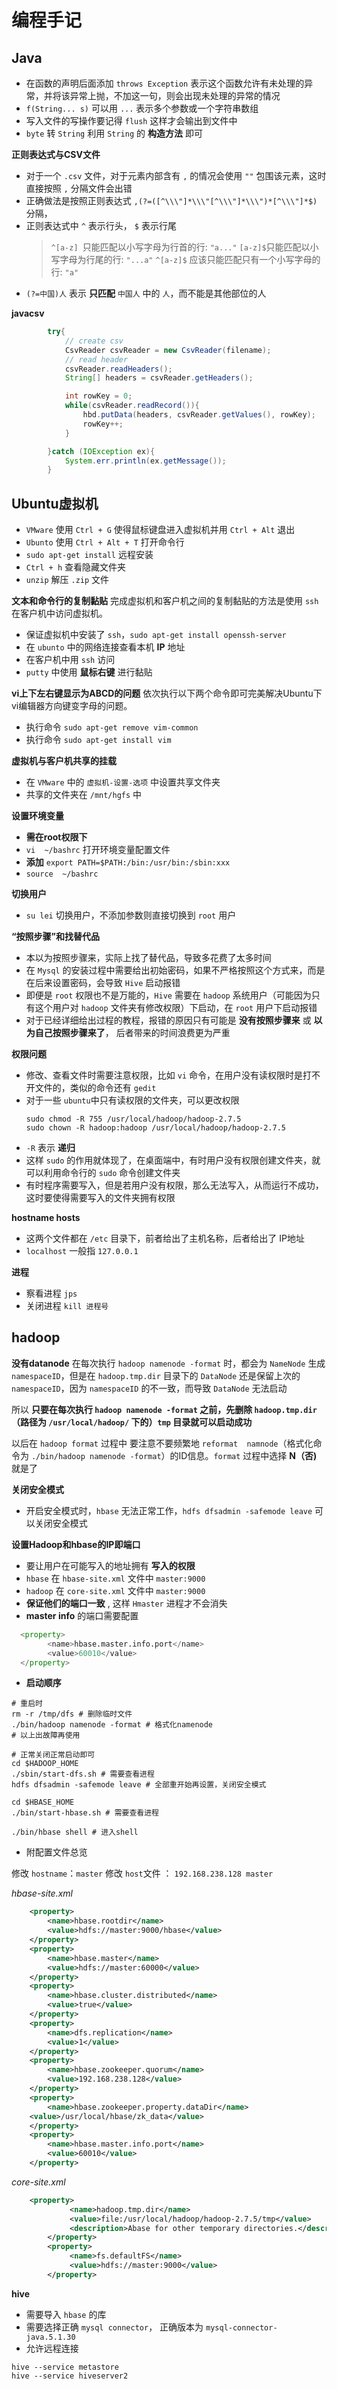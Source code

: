 # 编程手记

## Java
+ 在函数的声明后面添加 `throws Exception` 表示这个函数允许有未处理的异常，并将该异常上抛，不加这一句，则会出现未处理的异常的情况
+ `f(String... s)` 可以用 `...` 表示多个参数或一个字符串数组
+ 写入文件的写操作要记得 `flush` 这样才会输出到文件中
+ `byte` 转 `String` 利用 `String` 的 **构造方法** 即可

**正则表达式与CSV文件**
+ 对于一个 `.csv` 文件，对于元素内部含有 `,` 的情况会使用 `""` 包围该元素，这时直接按照 `,` 分隔文件会出错
+ 正确做法是按照正则表达式 `,(?=([^\\\"]*\\\"[^\\\"]*\\\")*[^\\\"]*$)` 分隔，
+ 正则表达式中 `^` 表示行头， `$` 表示行尾
  > `^[a-z] `只能匹配以小写字母为行首的行: `"a..."`
`[a-z]$`只能匹配以小写字母为行尾的行: `"...a"`
`^[a-z]$` 应该只能匹配只有一个小写字母的行: `"a"`
+  `(?=中国)人` 表示 **只匹配** `中国人` 中的 `人`，而不能是其他部位的人

**javacsv**
```java
        try{
            // create csv
            CsvReader csvReader = new CsvReader(filename);
            // read header
            csvReader.readHeaders();
            String[] headers = csvReader.getHeaders();

            int rowKey = 0;
            while(csvReader.readRecord()){
                hbd.putData(headers, csvReader.getValues(), rowKey);
                rowKey++;
            }

        }catch (IOException ex){
            System.err.println(ex.getMessage());
        }
```

## Ubuntu虚拟机
+ `VMware` 使用 `Ctrl + G` 使得鼠标键盘进入虚拟机并用 `Ctrl + Alt` 退出
+ `Ubunto` 使用 `Ctrl + Alt + T` 打开命令行
+ `sudo apt-get install` 远程安装
+ `Ctrl + h` 查看隐藏文件夹
+ `unzip` 解压 `.zip` 文件

**文本和命令行的复制黏贴**
完成虚拟机和客户机之间的复制黏贴的方法是使用 `ssh` 在客户机中访问虚拟机。
+ 保证虚拟机中安装了 `ssh`，`sudo apt-get install openssh-server`
+ 在 `ubunto` 中的网络连接查看本机 **IP** 地址
+ 在客户机中用 `ssh` 访问
+ `putty` 中使用 **鼠标右键** 进行黏贴

**vi上下左右键显示为ABCD的问题**
依次执行以下两个命令即可完美解决Ubuntu下vi编辑器方向键变字母的问题。
+ 执行命令 `sudo apt-get remove vim-common`
+ 执行命令 `sudo apt-get install vim`

**虚拟机与客户机共享的挂载**
+ 在 `VMware` 中的 `虚拟机-设置-选项` 中设置共享文件夹
+ 共享的文件夹在 `/mnt/hgfs` 中

**设置环境变量**
+ **需在root权限下**
+ `vi  ~/bashrc` 打开环境变量配置文件
+ **添加** `export PATH=$PATH:/bin:/usr/bin:/sbin:xxx`
+ `source  ~/bashrc`

**切换用户**
+ `su lei` 切换用户，不添加参数则直接切换到 `root` 用户

**“按照步骤”和找替代品**
+ 本以为按照步骤来，实际上找了替代品，导致多花费了太多时间
+ 在 `Mysql` 的安装过程中需要给出初始密码，如果不严格按照这个方式来，而是在后来设置密码，会导致 `Hive` 启动报错
+ 即便是 `root` 权限也不是万能的，`Hive` 需要在 `hadoop` 系统用户（可能因为只有这个用户对 `hadoop` 文件夹有修改权限）下启动，在 `root` 用户下启动报错
+ 对于已经详细给出过程的教程，报错的原因只有可能是 **没有按照步骤来** 或 **以为自己按照步骤来了**， 后者带来的时间浪费更为严重

**权限问题**
+ 修改、查看文件时需要注意权限，比如 `vi` 命令，在用户没有读权限时是打不开文件的，类似的命令还有 `gedit`
+ 对于一些 `ubuntu`中只有读权限的文件夹，可以更改权限
  ```
  sudo chmod -R 755 /usr/local/hadoop/hadoop-2.7.5
  sudo chown -R hadoop:hadoop /usr/local/hadoop/hadoop-2.7.5
  ```
+ `-R` 表示 **递归**
+ 这样 `sudo` 的作用就体现了，在桌面端中，有时用户没有权限创建文件夹，就可以利用命令行的 `sudo` 命令创建文件夹
+ 有时程序需要写入，但是若用户没有权限，那么无法写入，从而运行不成功，这时要使得需要写入的文件夹拥有权限

**hostname hosts**
+ 这两个文件都在 `/etc` 目录下，前者给出了主机名称，后者给出了 IP地址
+ `localhost` 一般指 `127.0.0.1`

**进程**
+ 察看进程 `jps`
+ 关闭进程 `kill 进程号`

## hadoop
**没有datanode**
在每次执行 `hadoop namenode -format` 时，都会为 `NameNode` 生成 `namespaceID`，但是在 `hadoop.tmp.dir` 目录下的 `DataNode` 还是保留上次的 `namespaceID`，因为 `namespaceID` 的不一致，而导致 `DataNode` 无法启动

所以 **只要在每次执行 `hadoop namenode -format` 之前，先删除 `hadoop.tmp.dir`（路径为 `/usr/local/hadoop/` 下的）`tmp` 目录就可以启动成功**

以后在 `hadoop format` 过程中 要注意不要频繁地 `reformat  namnode`（格式化命令为  `./bin/hadoop namenode -format`）的ID信息。`format` 过程中选择 **N（否)** 就是了

**关闭安全模式**
+ 开启安全模式时，`hbase` 无法正常工作，`hdfs dfsadmin -safemode leave`
可以关闭安全模式

**设置Hadoop和hbase的IP即端口**
+ 要让用户在可能写入的地址拥有 **写入的权限**
+ `hbase` 在 `hbase-site.xml` 文件中 `master:9000`
+ `hadoop` 在 `core-site.xml` 文件中 `master:9000`
+ **保证他们的端口一致** , 这样 `Hmaster` 进程才不会消失
+ **master info** 的端口需要配置
```py
  <property>
        <name>hbase.master.info.port</name>
        <value>60010</value>
  </property>
```
+ **启动顺序**
```shell
# 重启时
rm -r /tmp/dfs # 删除临时文件
./bin/hadoop namenode -format # 格式化namenode
# 以上出故障再使用

# 正常关闭正常启动即可
cd $HADOOP_HOME
./sbin/start-dfs.sh # 需要查看进程
hdfs dfsadmin -safemode leave # 全部重开始再设置，关闭安全模式

cd $HBASE_HOME
./bin/start-hbase.sh # 需要查看进程

./bin/hbase shell # 进入shell
```

+ 附配置文件总览

修改 `hostname`：`master`
修改 `host`文件 ： `192.168.238.128 master`

*hbase-site.xml*
```xml
    <property>  
        <name>hbase.rootdir</name>  
        <value>hdfs://master:9000/hbase</value>  
    </property>  
    <property>  
        <name>hbase.master</name>  
        <value>hdfs://master:60000</value>  
    </property>
    <property>  
        <name>hbase.cluster.distributed</name>  
        <value>true</value>  
    </property>
    <property>
        <name>dfs.replication</name>
        <value>1</value>
    </property>
    <property>  
        <name>hbase.zookeeper.quorum</name>  
        <value>192.168.238.128</value>  
    </property>  
    <property>
    	<name>hbase.zookeeper.property.dataDir</name>
    <value>/usr/local/hbase/zk_data</value>
    </property>
    <property>
        <name>hbase.master.info.port</name>
        <value>60010</value>
    </property>
```

*core-site.xml*
```xml
    <property>
             <name>hadoop.tmp.dir</name>
             <value>file:/usr/local/hadoop/hadoop-2.7.5/tmp</value>
             <description>Abase for other temporary directories.</description>
        </property>
        <property>
             <name>fs.defaultFS</name>
             <value>hdfs://master:9000</value>
        </property>
```

**hive**
+ 需要导入 `hbase` 的库
+ 需要选择正确 `mysql connector`， 正确版本为 `mysql-connector-java.5.1.30`
+ 允许远程连接
```shell
hive --service metastore
hive --service hiveserver2
```
